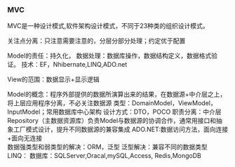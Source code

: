 ### MVC

MVC是一种设计模式,软件架构设计模式，不同于23种类的组织设计模式。

关注点分离：只注意需要注意的，分层分部分处理；约定优于配置

Model的责任：持久化，
     数据处理：数据库操作，数据结构定义，数据格式验证。
     技术：EF，Nhibernate,LINQ,ADO.net

View的范围：数据显示+显示逻辑

Model的概念：程序外部提供的数据所演算出来的结果，在数据源+中介层之上，将上层应用程序分离，不必关注数据源
       类型：DomainModel，ViewModel，InputModel；常用数据库中心架构
       设计方式：DTO，POCO
       职责分离：中介层Repository（主数据资源库）负责Model与数据源的协调合作，通常用接口和抽象工厂模式设计，提升不同数据源的兼容集成
ADO.NET:数据访问方法，面向连接+面向无连接  
        数据强类型和弱类型的解决：ORM，泛型
	泛型解决：兼容不同的数据类型
LINQ：
   数据库：SQLServer,Oracal,mySQL,Access, Redis,MongoDB